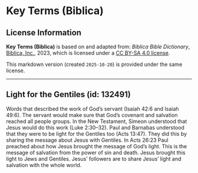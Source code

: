 # Key Terms (Biblica)

## License Information

**Key Terms (Biblica)** is based on and adapted from: _Biblica Bible Dictionary_, [Biblica, Inc.](https://www.biblica.com/), 2023, which is licensed under a [CC BY-SA 4.0 license](https://creativecommons.org/licenses/by-sa/4.0/legalcode.en).

This markdown version (created `2025-10-20`) is provided under the same license.



--------------------------------

## Light for the Gentiles (id: 132491)

Words that described the work of God’s servant (Isaiah 42:6 and Isaiah 49:6\). The servant would make sure that God’s covenant and salvation reached all people groups. In the New Testament, Simeon understood that Jesus would do this work (Luke 2:30–32\). Paul and Barnabas understood that they were to be light for the Gentiles too (Acts 13:47\). They did this by sharing the message about Jesus with Gentiles. In Acts 26:23 Paul preached about how Jesus brought the message of God’s light. This is the message of salvation from the power of sin and death. Jesus brought this light to Jews and Gentiles. Jesus’ followers are to share Jesus’ light and salvation with the whole world.


